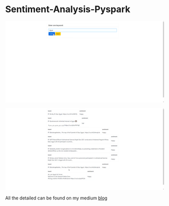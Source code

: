 # Sentiment-Analysis-Pyspark

<p align="center">
  <img src="snapshot1.png" />
</p>
<p align="center">
  <img src="snapshot2.png" />
</p>



All the detailed can be found on my medium <a href ="https://medium.com/@kmelad43/real-time-sentiment-analysis-task-using-spark-174068654b5">  blog  </a>
